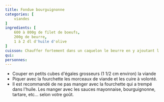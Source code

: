 ```yaml
---
title: Fondue bourguignonne
categories: [
    viandes
]
ingredients: [
    600 à 800g de filet de boeufs,
    200g de beurre,
    1 à 2 dl d'huile d'olive
]
cuisson: Chauffer fortement dans un caquelon le beurre en y ajoutant l'huile d'olive pour que le beurre ne monte pas. Maintenir bouillant sur un réchaud électrique ou une lampe à alcool.
qui: 
personnes: 
---
```


* Couper en petits cubes d'égales grosseurs (1 1/2 cm environ) la viande
* Piquer avec la fourchette les morceaux de viande et les cuire à volonté.
* Il est recommandé de ne pas manger avec la fourchette qui a trempé dans l'huile. Les manger avec les sauces mayonnaise, bourguignonne, tartare, etc... selon votre goût.